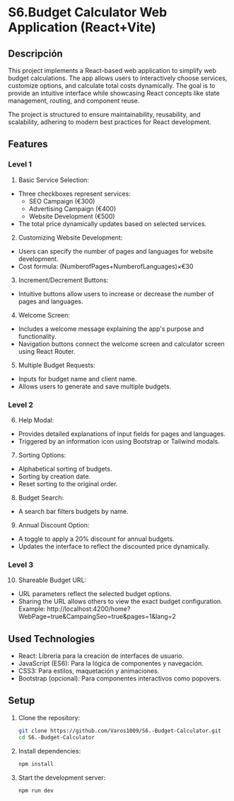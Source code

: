 # S6.Budget Calculator Web Application (React+Vite)

## Descripción

This project implements a React-based web application to simplify web budget calculations. The app allows users to interactively choose services, customize options, and calculate total costs dynamically. The goal is to provide an intuitive interface while showcasing React concepts like state management, routing, and component reuse.

The project is structured to ensure maintainability, reusability, and scalability, adhering to modern best practices for React development.

## Features

### Level 1

1. Basic Service Selection:

- Three checkboxes represent services:
   - SEO Campaign (€300)
   - Advertising Campaign (€400)
   - Website Development (€500)
- The total price dynamically updates based on selected services.

2. Customizing Website Development:

- Users can specify the number of pages and languages for website development.
- Cost formula:
  (NumberofPages+NumberofLanguages)×€30

3. Increment/Decrement Buttons:

- Intuitive buttons allow users to increase or decrease the number of pages and languages.

4. Welcome Screen:

- Includes a welcome message explaining the app's purpose and functionality.
- Navigation buttons connect the welcome screen and calculator screen using React Router.

5. Multiple Budget Requests:

- Inputs for budget name and client name.
- Allows users to generate and save multiple budgets.

### Level 2

6. Help Modal:

- Provides detailed explanations of input fields for pages and languages.
- Triggered by an information icon using Bootstrap or Tailwind modals.

7. Sorting Options:

- Alphabetical sorting of budgets.
- Sorting by creation date.
- Reset sorting to the original order.

8. Budget Search:

- A search bar filters budgets by name.

9. Annual Discount Option:

- A toggle to apply a 20% discount for annual budgets.
- Updates the interface to reflect the discounted price dynamically.

### Level 3

10. Shareable Budget URL:

- URL parameters reflect the selected budget options.
- Sharing the URL allows others to view the exact budget configuration.
  Example:
  http://localhost:4200/home?WebPage=true&CampaingSeo=true&pages=1&lang=2

##  Used Technologies

- React: Librería para la creación de interfaces de usuario.
- JavaScript (ES6): Para la lógica de componentes y navegación.
- CSS3: Para estilos, maquetación y animaciones.
- Bootstrap (opcional): Para componentes interactivos como popovers.



## Setup

1. Clone the repository:

   ```bash
   git clone https://github.com/Varos1009/S6.-Budget-Calculator.git
   cd S6.-Budget-Calculator

2. Install dependencies:

   ```bash
   npm install

3. Start the development server:

   ```bash
   npm run dev

